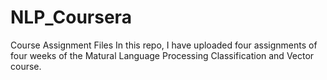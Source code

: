 # NLP_Coursera
Course Assignment Files 
In this repo, I have uploaded four assignments of four weeks of the Matural Language Processing Classification and Vector course. 
